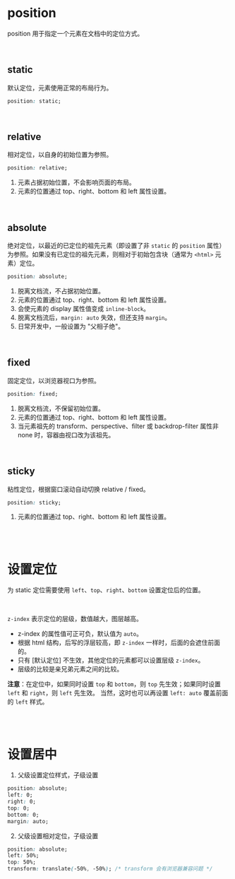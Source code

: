 # position

position 用于指定一个元素在文档中的定位方式。

<br>

## static

默认定位，元素使用正常的布局行为。

```css
position: static;
```

<br>

## relative

相对定位，以自身的初始位置为参照。

```css
position: relative;
```

1. 元素占据初始位置，不会影响页面的布局。
2. 元素的位置通过 top、right、bottom 和 left 属性设置。

<br>

## absolute

绝对定位，以最近的已定位的祖先元素（即设置了非 `static` 的 `position` 属性）为参照。如果没有已定位的祖先元素，则相对于初始包含块（通常为 `<html>` 元素）定位。

```css
position: absolute;
```

1. 脱离文档流，不占据初始位置。
2. 元素的位置通过 top、right、bottom 和 left 属性设置。
3. 会使元素的 display 属性值变成  `inline-block`。
4. 脱离文档流后，`margin: auto` 失效，但还支持 `margin`。
5. 日常开发中，一般设置为 "父相子绝"。

<br>

## fixed

固定定位，以浏览器视口为参照。

```css
position: fixed;
```

1. 脱离文档流，不保留初始位置。
2. 元素的位置通过 top、right、bottom 和 left 属性设置。
3. 当元素祖先的 transform、perspective、filter 或 backdrop-filter 属性非 none 时，容器由视口改为该祖先。

<br>

## sticky

粘性定位，根据窗口滚动自动切换 relative / fixed。

```css
position: sticky;
```

1. 元素的位置通过 top、right、bottom 和 left 属性设置。

<br><br>

# 设置定位

为 static 定位需要使用 `left`、`top`、`right`、`bottom` 设置定位后的位置。

<br>

`z-index` 表示定位的层级，数值越大，图层越高。

- z-index 的属性值可正可负，默认值为 `auto`。
- 根据 html 结构，后写的浮层较高，即 `z-index` 一样时，后面的会遮住前面的。
- 只有 [默认定位] 不生效，其他定位的元素都可以设置层级 `z-index`。
- 层级的比较是亲兄弟元素之间的比较。

**注意**：在定位中，如果同时设置 `top` 和 `bottom`，则 `top` 先生效；如果同时设置 `left` 和 `right`，则 `left` 先生效。
当然，这时也可以再设置 `left: auto` 覆盖前面的 `left` 样式。

<br><br>

# 设置居中

1. 父级设置定位样式，子级设置

```css
position: absolute;
left: 0;
right: 0;
top: 0;
bottom: 0;
margin: auto;
```

2. 父级设置相对定位，子级设置

```css
position: absolute;
left: 50%;
top: 50%;
transform: translate(-50%, -50%); /* transform 会有浏览器兼容问题 */
```

<br>

